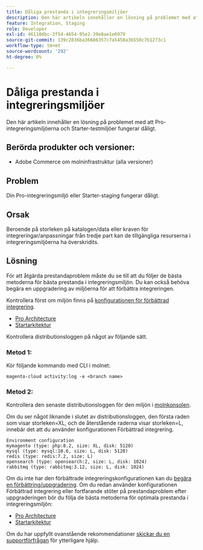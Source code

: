 ```yaml
---
title: Dåliga prestanda i integreringsmiljöer
description: Den här artikeln innehåller en lösning på problemet med att Pro-integreringsmiljöerna och Starter-testmiljöer fungerar dåligt.
feature: Integration, Staging
role: Developer
exl-id: 46110dbc-2f54-4654-95e2-39e8ae1e6979
source-git-commit: 139c2836ba36686357c7a5458a36550c7b1273c1
workflow-type: tm+mt
source-wordcount: '292'
ht-degree: 0%

---
```


# Dåliga prestanda i integreringsmiljöer

Den här artikeln innehåller en lösning på problemet med att Pro-integreringsmiljöerna och Starter-testmiljöer fungerar dåligt.

## Berörda produkter och versioner:

* Adobe Commerce om molninfrastruktur (alla versioner)

## Problem

Din Pro-integreringsmiljö eller Starter-staging fungerar dåligt.

## Orsak

Beroende på storleken på katalogen/data eller kraven för integreringar/anpassningar från tredje part kan de tillgängliga resurserna i integreringsmiljöerna ha överskridits.

## Lösning

För att åtgärda prestandaproblem måste du se till att du följer de bästa metoderna för bästa prestanda i integreringsmiljön. Du kan också behöva begära en uppgradering av miljöerna för att förbättra integreringen.

Kontrollera först om miljön finns på [konfigurationen för förbättrad integrering](https://experienceleague.adobe.com/sv/docs/experience-cloud-kcs/kbarticles/ka-27242).

* [Pro Architecture](https://experienceleague.adobe.com/sv/docs/commerce-cloud-service/user-guide/architecture/pro-architecture#integration-environment)
* [Startarkitektur](https://experienceleague.adobe.com/sv/docs/commerce-cloud-service/user-guide/architecture/starter-architecture#staging-environment)

Kontrollera distributionsloggen på något av följande sätt.

### Metod 1:

Kör följande kommando med CLI i molnet:

`magento-cloud activity:log -e <branch name>`

### Metod 2:

Kontrollera den senaste distributionsloggen för den miljön i [molnkonsolen](https://console.adobecommerce.com).

Om du ser något liknande i slutet av distributionsloggen, den första raden som visar storleken=XL, och de återstående raderna visar storleken=L, innebär det att du använder konfigurationen Förbättrad integrering.

```
Environment configuration
mymagento (type: php:8.2, size: XL, disk: 5120)
mysql (type: mysql:10.6, size: L, disk: 5120)
redis (type: redis:7.2, size: L)
opensearch (type: opensearch:2, size: L, disk: 1024)
rabbitmq (type: rabbitmq:3.12, size: L, disk: 1024)
```

Om du inte har den förbättrade integreringskonfigurationen kan du [begära en förbättring/uppgradering](https://experienceleague.adobe.com/sv/docs/experience-cloud-kcs/kbarticles/ka-27242).
Om du redan använder konfigurationen Förbättrad integrering eller fortfarande stöter på prestandaproblem efter uppgraderingen bör du följa de bästa metoderna för optimala prestanda i integreringsmiljön:

* [Pro Architecture](https://experienceleague.adobe.com/sv/docs/commerce-cloud-service/user-guide/architecture/pro-architecture#integration-environment)
* [Startarkitektur](https://experienceleague.adobe.com/sv/docs/commerce-cloud-service/user-guide/architecture/starter-architecture#staging-environment)

Om du har uppfyllt ovanstående rekommendationer [skickar du en supportförfrågan](https://experienceleague.adobe.com/sv/docs/commerce-knowledge-base/kb/help-center-guide/magento-help-center-user-guide#submit-ticket) för ytterligare hjälp.
